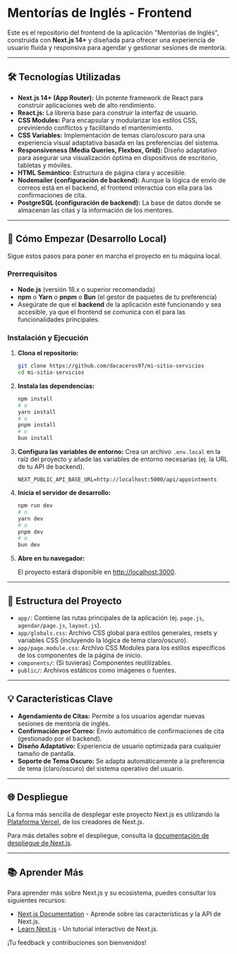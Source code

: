 # Mentorías de Inglés - Frontend

Este es el repositorio del frontend de la aplicación "Mentorías de Inglés", construida con **Next.js 14+** y diseñada para ofrecer una experiencia de usuario fluida y responsiva para agendar y gestionar sesiones de mentoría.

---

## 🛠️ Tecnologías Utilizadas

- **Next.js 14+ (App Router):** Un potente framework de React para construir aplicaciones web de alto rendimiento.
- **React.js:** La librería base para construir la interfaz de usuario.
- **CSS Modules:** Para encapsular y modularizar los estilos CSS, previniendo conflictos y facilitando el mantenimiento.
- **CSS Variables:** Implementación de temas claro/oscuro para una experiencia visual adaptativa basada en las preferencias del sistema.
- **Responsiveness (Media Queries, Flexbox, Grid):** Diseño adaptativo para asegurar una visualización óptima en dispositivos de escritorio, tabletas y móviles.
- **HTML Semántico:** Estructura de página clara y accesible.
- **Nodemailer (configuración de backend):** Aunque la lógica de envío de correos está en el backend, el frontend interactúa con ella para las confirmaciones de cita.
- **PostgreSQL (configuración de backend):** La base de datos donde se almacenan las citas y la información de los mentores.

---

## 🚀 Cómo Empezar (Desarrollo Local)

Sigue estos pasos para poner en marcha el proyecto en tu máquina local.

### Prerrequisitos

- **Node.js** (versión 18.x o superior recomendada)
- **npm** o **Yarn** o **pnpm** o **Bun** (el gestor de paquetes de tu preferencia)
- Asegúrate de que el **backend** de la aplicación esté funcionando y sea accesible, ya que el frontend se comunica con él para las funcionalidades principales.

### Instalación y Ejecución

1.  **Clona el repositorio:**

    ```bash
    git clone https://github.com/dacaceros97/mi-sitio-servicios
    cd mi-sitio-servicios
    ```

2.  **Instala las dependencias:**

    ```bash
    npm install
    # o
    yarn install
    # o
    pnpm install
    # o
    bun install
    ```

3.  **Configura las variables de entorno:**
    Crea un archivo `.env.local` en la raíz del proyecto y añade las variables de entorno necesarias (ej. la URL de tu API de backend).

    ```env
    NEXT_PUBLIC_API_BASE_URL=http://localhost:5000/api/appointments
    ```

4.  **Inicia el servidor de desarrollo:**

    ```bash
    npm run dev
    # o
    yarn dev
    # o
    pnpm dev
    # o
    bun dev
    ```

5.  **Abre en tu navegador:**

    El proyecto estará disponible en [http://localhost:3000](http://localhost:3000).

---

## 📂 Estructura del Proyecto

- `app/`: Contiene las rutas principales de la aplicación (ej. `page.js`, `agendar/page.js`, `layout.js`).
- `app/globals.css`: Archivo CSS global para estilos generales, resets y variables CSS (incluyendo la lógica de tema claro/oscuro).
- `app/page.module.css`: Archivo CSS Modules para los estilos específicos de los componentes de la página de inicio.
- `components/`: (Si tuvieras) Componentes reutilizables.
- `public/`: Archivos estáticos como imágenes o fuentes.

---

## 💡 Características Clave

- **Agendamiento de Citas:** Permite a los usuarios agendar nuevas sesiones de mentoría de inglés.
- **Confirmación por Correo:** Envío automático de confirmaciones de cita (gestionado por el backend).
- **Diseño Adaptativo:** Experiencia de usuario optimizada para cualquier tamaño de pantalla.
- **Soporte de Tema Oscuro:** Se adapta automáticamente a la preferencia de tema (claro/oscuro) del sistema operativo del usuario.

---

## 🌐 Despliegue

La forma más sencilla de desplegar este proyecto Next.js es utilizando la [Plataforma Vercel](https://vercel.com/new?utm_medium=default-template&filter=next.js&utm_source=create-next-app&utm_campaign=create-next-app-readme), de los creadores de Next.js.

Para más detalles sobre el despliegue, consulta la [documentación de despliegue de Next.js](https://nextjs.org/docs/app/building-your-application/deploying).

---

## 📚 Aprender Más

Para aprender más sobre Next.js y su ecosistema, puedes consultar los siguientes recursos:

- [Next.js Documentation](https://nextjs.org/docs) - Aprende sobre las características y la API de Next.js.
- [Learn Next.js](https://nextjs.js.org/learn) - Un tutorial interactivo de Next.js.

¡Tu feedback y contribuciones son bienvenidos!
